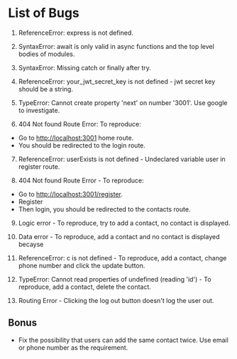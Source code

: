 # List of Bugs

1) ReferenceError: express is not defined.

2) SyntaxError:  await is only valid in async functions and the top level bodies of modules.

3) SyntaxError: Missing catch or finally after try.

4) ReferenceError: your_jwt_secret_key is not defined - jwt secret key should be a string.

5) TypeError: Cannot create property 'next' on number '3001'. Use google to investigate.

6) 404 Not found Route Error: To reproduce:

- Go to <http://localhost:3001> home route.
- You should be redirected to the login route.

7) ReferenceError: userExists is not defined - Undeclared variable user in register route.

8) 404 Not found Route Error - To reproduce:  

- Go to <http://localhost:3001/register>.
- Register
- Then login, you should be redirected to the contacts route.

9) Logic error - To reproduce, try to add a contact, no contact is displayed.

10) Data error - To reproduce, add a contact and no contact is displayed becayse

11) ReferenceError: c is not defined - To reproduce, add a contact, change phone number and click the update button.

12) TypeError: Cannot read properties of undefined (reading 'id') - To reproduce, add a contact, delete the contact.

13) Routing Error - Clicking the log out button doesn't log the user out.

## Bonus

- Fix the possibility that users can add the same contact twice. Use email or phone number as the requirement.
